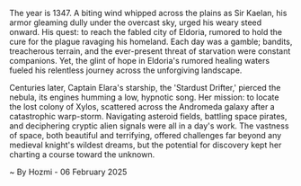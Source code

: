 
The year is 1347.  A biting wind whipped across the plains as Sir Kaelan, his armor gleaming dully under the overcast sky, urged his weary steed onward.  His quest: to reach the fabled city of Eldoria, rumored to hold the cure for the plague ravaging his homeland.  Each day was a gamble; bandits, treacherous terrain, and the ever-present threat of starvation were constant companions.  Yet, the glint of hope in Eldoria's rumored healing waters fueled his relentless journey across the unforgiving landscape.

Centuries later, Captain Elara's starship, the 'Stardust Drifter,' pierced the nebula, its engines humming a low, hypnotic song.  Her mission: to locate the lost colony of Xylos, scattered across the Andromeda galaxy after a catastrophic warp-storm.  Navigating asteroid fields, battling space pirates, and deciphering cryptic alien signals were all in a day's work.  The vastness of space, both beautiful and terrifying, offered challenges far beyond any medieval knight's wildest dreams, but the potential for discovery kept her charting a course toward the unknown.

~ By Hozmi - 06 February 2025
